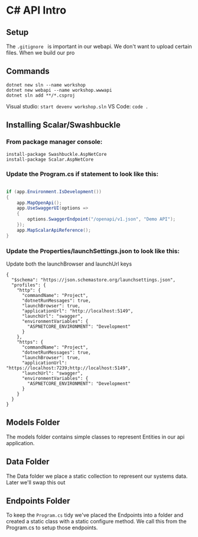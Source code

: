 # C# API Intro

## Setup

The ```.gitignore ``` is important in our webapi.  We don't want to upload certain files.  When we build our pro
## Commands

```
dotnet new sln --name workshop
dotnet new webapi --name workshop.wwwapi
dotnet sln add **/*.csproj
```
Visual studio:
```start devenv workshop.sln```
VS Code: ```code .```

## Installing Scalar/Swashbuckle

### From package manager console:

```
install-package Swashbuckle.AspNetCore
install-package Scalar.AspNetCore
```

### Update the Program.cs if statement to look like this:
```cs

if (app.Environment.IsDevelopment())
{
    app.MapOpenApi();
    app.UseSwaggerUI(options =>
    {
        options.SwaggerEndpoint("/openapi/v1.json", "Demo API");
    });
    app.MapScalarApiReference();
}

```

### Update the Properties/launchSettings.json to look like this:

Update both the launchBrowser and launchUrl keys
```
{
  "$schema": "https://json.schemastore.org/launchsettings.json",
  "profiles": {
    "http": {
      "commandName": "Project",
      "dotnetRunMessages": true,
      "launchBrowser": true,
      "applicationUrl": "http://localhost:5149",
      "launchUrl": "swagger",
      "environmentVariables": {
        "ASPNETCORE_ENVIRONMENT": "Development"
      }
    },
    "https": {
      "commandName": "Project",
      "dotnetRunMessages": true,
      "launchBrowser": true,
      "applicationUrl": "https://localhost:7239;http://localhost:5149",
      "launchUrl": "swagger",
      "environmentVariables": {
        "ASPNETCORE_ENVIRONMENT": "Development"
      }
    }
  }
}
```


## Models Folder

The models folder contains simple classes to represent Entities in our api application.

## Data Folder

The Data folder we place a static collection to represent our systems data.  Later we'll swap this out 

## Endpoints Folder

To keep the ```Program.cs``` tidy we've placed the Endpoints into a folder and created a static class with a static configure method.  We call this from the Program.cs to setup those endpoints.
